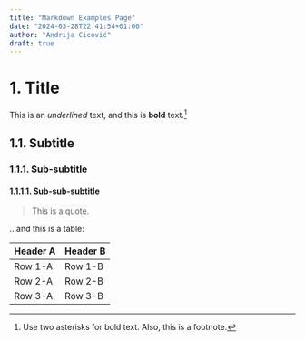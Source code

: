 ```yaml
---
title: "Markdown Examples Page"
date: "2024-03-28T22:41:54+01:00"
author: "Andrija Cicović"
draft: true
---
```


# 1. Title

This is an _underlined_ text, and this is **bold** text.[^1]

[^1]: Use two asterisks for bold text. Also, this is a footnote.

## 1.1. Subtitle

### 1.1.1. Sub-subtitle

#### 1.1.1.1. Sub-sub-subtitle

> This is a quote.

...and this is a table:

| Header A | Header B |
| -------- | -------- |
| Row 1-A  | Row 1-B  |
| Row 2-A  | Row 2-B  |
| Row 3-A  | Row 3-B  |

